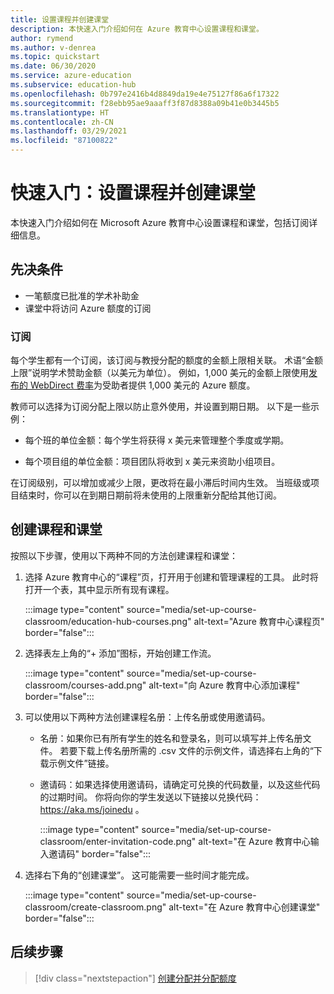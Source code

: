 ```yaml
---
title: 设置课程并创建课堂
description: 本快速入门介绍如何在 Azure 教育中心设置课程和课堂。
author: rymend
ms.author: v-denrea
ms.topic: quickstart
ms.date: 06/30/2020
ms.service: azure-education
ms.subservice: education-hub
ms.openlocfilehash: 0b797e2416b4d8849da19e4e75127f86a6f17322
ms.sourcegitcommit: f28ebb95ae9aaaff3f87d8388a09b41e0b3445b5
ms.translationtype: HT
ms.contentlocale: zh-CN
ms.lasthandoff: 03/29/2021
ms.locfileid: "87100822"
---
```

# <a name="quickstart-set-up-a-course-and-create-a-classroom"></a>快速入门：设置课程并创建课堂

本快速入门介绍如何在 Microsoft Azure 教育中心设置课程和课堂，包括订阅详细信息。

## <a name="prerequisites"></a>先决条件

- 一笔额度已批准的学术补助金
- 课堂中将访问 Azure 额度的订阅

### <a name="subscriptions"></a>订阅

每个学生都有一个订阅，该订阅与教授分配的额度的金额上限相关联。 术语“金额上限”说明学术赞助金额（以美元为单位）。 例如，1,000 美元的金额上限使用[发布的 WebDirect 费率](https://azure.microsoft.com/pricing/calculator/)为受助者提供 1,000 美元的 Azure 额度。

教师可以选择为订阅分配上限以防止意外使用，并设置到期日期。 以下是一些示例：

- 每个班的单位金额：每个学生将获得 x 美元来管理整个季度或学期。

- 每个项目组的单位金额：项目团队将收到 x 美元来资助小组项目。

在订阅级别，可以增加或减少上限，更改将在最小滞后时间内生效。 当班级或项目结束时，你可以在到期日期前将未使用的上限重新分配给其他订阅。

## <a name="create-a-course-and-classroom"></a>创建课程和课堂

按照以下步骤，使用以下两种不同的方法创建课程和课堂：

1. 选择 Azure 教育中心的“课程”页，打开用于创建和管理课程的工具。 此时将打开一个表，其中显示所有现有课程。

    :::image type="content" source="media/set-up-course-classroom/education-hub-courses.png" alt-text="Azure 教育中心课程页" border="false":::

1. 选择表左上角的“+ 添加”图标，开始创建工作流。

    :::image type="content" source="media/set-up-course-classroom/courses-add.png" alt-text="向 Azure 教育中心添加课程" border="false":::

1. 可以使用以下两种方法创建课程名册：上传名册或使用邀请码。
    - 名册：如果你已有所有学生的姓名和登录名，则可以填写并上传名册文件。 若要下载上传名册所需的 .csv 文件的示例文件，请选择右上角的“下载示例文件”链接。
    - 邀请码：如果选择使用邀请码，请确定可兑换的代码数量，以及这些代码的过期时间。 你将向你的学生发送以下链接以兑换代码： https://aka.ms/joinedu 。

      :::image type="content" source="media/set-up-course-classroom/enter-invitation-code.png" alt-text="在 Azure 教育中心输入邀请码" border="false":::

1. 选择右下角的“创建课堂”。 这可能需要一些时间才能完成。

   :::image type="content" source="media/set-up-course-classroom/create-classroom.png" alt-text="在 Azure 教育中心创建课堂" border="false":::

## <a name="next-steps"></a>后续步骤

> [!div class="nextstepaction"]
> [创建分配并分配额度](create-assignment-allocate-credit.md)
